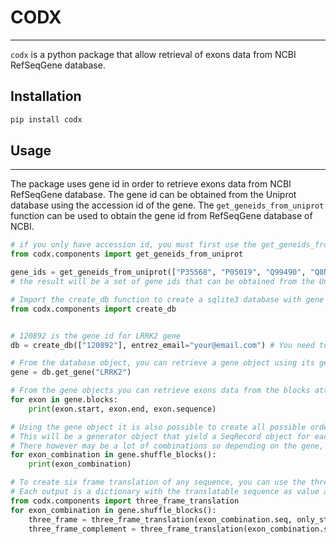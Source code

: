 # CODX
---

`codx` is a python package that allow retrieval of exons data from NCBI RefSeqGene database.

## Installation

```bash
pip install codx
```

## Usage
---
The package uses gene id in order to retrieve exons data from NCBI RefSeqGene database. The gene id can be obtained from the Uniprot database using the accession id of the gene. The `get_geneids_from_uniprot` function can be used to obtain the gene id from RefSeqGene database of NCBI.


```python
# if you only have accession id, you must first use the get_geneids_from_uniprot function to get the gene id from Uniprot
from codx.components import get_geneids_from_uniprot

gene_ids = get_geneids_from_uniprot(["P35568", "P05019", "Q99490", "Q8NEJ0", "Q13322", "Q15323"])
# the result will be a set of gene ids that can be obtained from the Uniprot database using the list of Uniprot accession above
```



```python
# Import the create_db function to create a sqlite3 database with gene and exon data from NCBI
from codx.components import create_db


# 120892 is the gene id for LRRK2 gene
db = create_db(["120892"], entrez_email="your@email.com") # You need to provide an email address to use the NCBI API

# From the database object, you can retrieve a gene object using its gene name
gene = db.get_gene("LRRK2")

# From the gene objects you can retrieve exons data from the blocks attribute each exon object has its start and end location as well as the associated sequence
for exon in gene.blocks:
    print(exon.start, exon.end, exon.sequence)

# Using the gene object it is also possible to create all possible ordered combinations of exons
# This will be a generator object that yield a SeqRecord object for each combination
# There however may be a lot of combinations so depending on the gene, you may not want to use this with a very large gene unless there are no other options
for exon_combination in gene.shuffle_blocks():
    print(exon_combination)

# To create six frame translation of any sequence, you can use the three_frame_translation function twice, one with and one without the reverse complement option enable
# Each output is a dictionary with the translatable sequence as value and the frame as key
from codx.components import three_frame_translation
for exon_combination in gene.shuffle_blocks():
    three_frame = three_frame_translation(exon_combination.seq, only_start_at_atg=True)
    three_frame_complement = three_frame_translation(exon_combination.seq, only_start_at_atg=True, reverse_complement=True)

```
